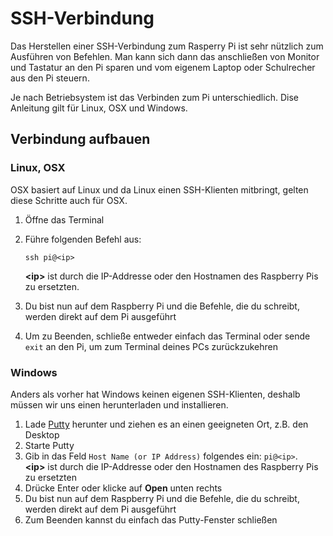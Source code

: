 # SSH-Verbindung

Das Herstellen einer SSH-Verbindung zum Rasperry Pi ist sehr nützlich zum
Ausführen von Befehlen. Man kann sich dann das anschließen von Monitor und
Tastatur an den Pi sparen und vom eigenem Laptop oder Schulrecher aus den
Pi steuern.

Je nach Betriebsystem ist das Verbinden zum Pi unterschiedlich. Dise Anleitung
gilt für Linux, OSX und Windows.

## Verbindung aufbauen

### Linux, OSX

OSX basiert auf Linux und da Linux einen SSH-Klienten mitbringt, gelten diese
Schritte auch für OSX.

1. Öffne das Terminal
2. Führe folgenden Befehl aus:

   ```
   ssh pi@<ip>
   ```
   __\<ip>__ ist durch die IP-Addresse oder den Hostnamen des Raspberry Pis zu
   ersetzten.
3. Du bist nun auf dem Raspberry Pi und die Befehle, die du schreibt, werden
   direkt auf dem Pi ausgeführt
4. Um zu Beenden, schließe entweder einfach das Terminal oder sende `exit` an
   den Pi, um zum Terminal deines PCs zurückzukehren
   
### Windows

Anders als vorher hat Windows keinen eigenen SSH-Klienten, deshalb müssen wir
uns einen herunterladen und installieren.

1. Lade [Putty](the.earth.li/~sgtatham/putty/latest/x86/putty.exe) herunter und
   ziehen es an einen geeigneten Ort, z.B. den Desktop
2. Starte Putty
3. Gib in das Feld `Host Name (or IP Address)` folgendes ein: `pi@<ip>`.  
   __\<ip>__ ist durch die IP-Addresse oder den Hostnamen des Raspberry Pis zu
   ersetzten
4. Drücke Enter oder klicke auf __Open__ unten rechts
5. Du bist nun auf dem Raspberry Pi und die Befehle, die du schreibt, werden
   direkt auf dem Pi ausgeführt
6. Zum Beenden kannst du einfach das Putty-Fenster schließen
